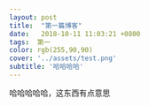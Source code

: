 ```yaml
---
layout: post
title:  "第一篇博客"
date:   2018-10-11 11:03:21 +0800
tags:  第一
color: rgb(255,90,90)
cover: '../assets/test.png'
subtitle: '哈哈哈哈'
---
```

哈哈哈哈哈，这东西有点意思
